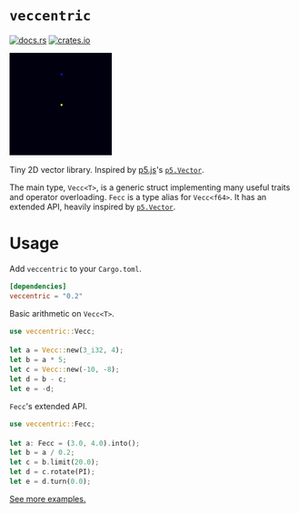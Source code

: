 # `veccentric`

[![docs.rs](https://docs.rs/veccentric/badge.svg)](https://docs.rs/veccentric) [![crates.io](https://img.shields.io/badge/crates.io-veccentric-green.svg)](https://crates.io/crates/veccentric)

[![demo](/assets/heccentric.gif)](/examples/heccentric.rs)

Tiny 2D vector library. Inspired by [p5.js](https://p5js.org/)'s
[`p5.Vector`](https://p5js.org/reference/#/p5.Vector).

The main type, `Vecc<T>`, is a generic struct implementing
many useful traits and operator overloading. `Fecc` is a type alias for
`Vecc<f64>`. It has an extended API, heavily inspired by [`p5.Vector`](https://p5js.org/reference/#/p5.Vector).


# Usage

Add `veccentric` to your `Cargo.toml`.

```toml
[dependencies]
veccentric = "0.2"
```

Basic arithmetic on `Vecc<T>`.

```rust
use veccentric::Vecc;

let a = Vecc::new(3_i32, 4);
let b = a * 5;
let c = Vecc::new(-10, -8);
let d = b - c;
let e = -d;
```

`Fecc`'s extended API.

```rust
use veccentric::Fecc;

let a: Fecc = (3.0, 4.0).into();
let b = a / 0.2;
let c = b.limit(20.0);
let d = c.rotate(PI);
let e = d.turn(0.0);
```

[See more examples.](examples/)
